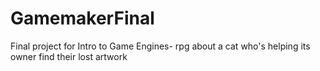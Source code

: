 # GamemakerFinal

Final project for Intro to Game Engines- rpg about a cat who's helping its owner find their lost artwork
